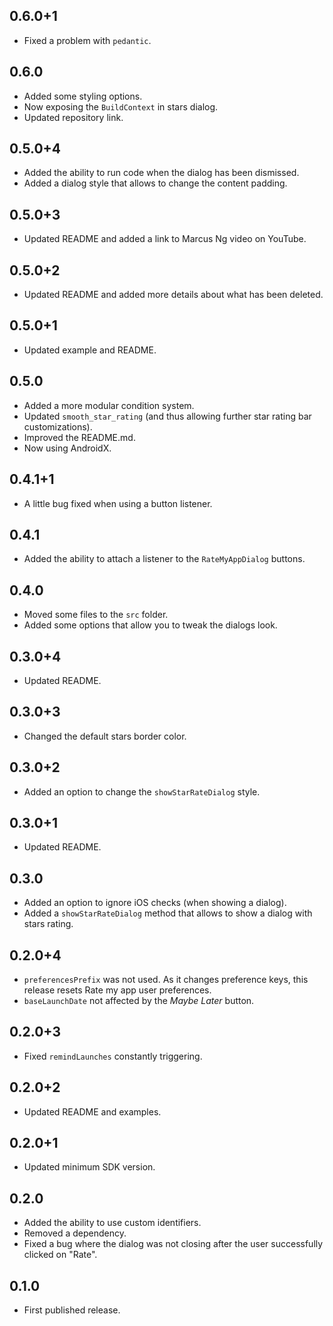 ## 0.6.0+1

* Fixed a problem with `pedantic`.

## 0.6.0

* Added some styling options.
* Now exposing the `BuildContext` in stars dialog.
* Updated repository link.

## 0.5.0+4

* Added the ability to run code when the dialog has been dismissed.
* Added a dialog style that allows to change the content padding.

## 0.5.0+3

* Updated README and added a link to Marcus Ng video on YouTube.

## 0.5.0+2

* Updated README and added more details about what has been deleted.

## 0.5.0+1

* Updated example and README.

## 0.5.0

* Added a more modular condition system.
* Updated `smooth_star_rating` (and thus allowing further star rating bar customizations).
* Improved the README.md.
* Now using AndroidX.

## 0.4.1+1

* A little bug fixed when using a button listener.

## 0.4.1

* Added the ability to attach a listener to the `RateMyAppDialog` buttons.

## 0.4.0

* Moved some files to the `src` folder.
* Added some options that allow you to tweak the dialogs look.

## 0.3.0+4

* Updated README.

## 0.3.0+3

* Changed the default stars border color.

## 0.3.0+2

* Added an option to change the `showStarRateDialog` style.

## 0.3.0+1

* Updated README.

## 0.3.0

* Added an option to ignore iOS checks (when showing a dialog).
* Added a `showStarRateDialog` method that allows to show a dialog with stars rating.

## 0.2.0+4

* `preferencesPrefix` was not used. As it changes preference keys, this release resets Rate my app user preferences.
* `baseLaunchDate` not affected by the _Maybe Later_ button.

## 0.2.0+3

* Fixed `remindLaunches` constantly triggering.

## 0.2.0+2

* Updated README and examples.

## 0.2.0+1

* Updated minimum SDK version.

## 0.2.0

* Added the ability to use custom identifiers.
* Removed a dependency.
* Fixed a bug where the dialog was not closing after the user successfully clicked on "Rate".

## 0.1.0

* First published release.
